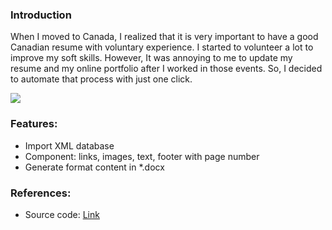 ### Introduction
When I moved to Canada, I realized that it is very important to have a good Canadian resume with voluntary experience. I started to volunteer a lot to improve my soft skills. However, It was annoying to me to update my resume and my online portfolio after I worked in those events. So, I decided to automate that process with just one click.

<div>
    <img src="assets/db/img/blogs/RRC_04.jpg" class="blog-image" />
</div>

### Features:
* Import XML database
* Component: links, images, text, footer with page number
* Generate format content in *.docx

### References:
 * Source code: [Link](https://github.com/jimmy-vo/jimmyvo2410.ResumeGen) 

